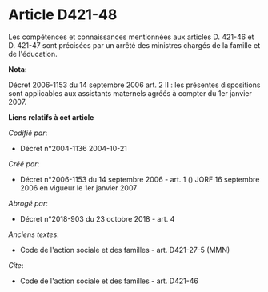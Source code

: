 # Article D421-48

Les compétences et connaissances mentionnées aux articles D. 421-46 et D. 421-47 sont précisées par un arrêté des ministres
chargés de la famille et de l'éducation.

**Nota:**

Décret 2006-1153 du 14 septembre 2006 art. 2 II : les présentes dispositions sont applicables aux assistants maternels agréés
à compter du 1er janvier 2007.

**Liens relatifs à cet article**

_Codifié par_:

  - Décret n°2004-1136 2004-10-21

_Créé par_:

  - Décret n°2006-1153 du 14 septembre 2006 - art. 1 () JORF 16 septembre 2006 en vigueur le 1er janvier 2007

_Abrogé par_:

  - Décret n°2018-903 du 23 octobre 2018 - art. 4

_Anciens textes_:

  - Code de l'action sociale et des familles - art. D421-27-5 (MMN)

_Cite_:

  - Code de l'action sociale et des familles - art. D421-46
